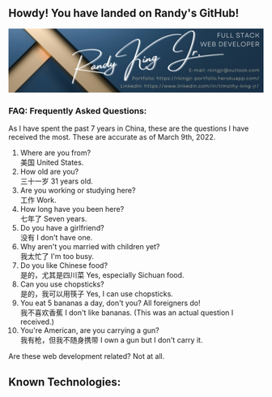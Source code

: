 ## Howdy! You have landed on Randy's GitHub!
![GitHub Profile Banner](./Images/github_banner.png)
### FAQ: Frequently Asked Questions:

As I have spent the past 7 years in China, these are the questions I have received the most. These are accurate as of March 9th, 2022.

1. Where are you from? <br>
   美国 United States.
2. How old are you? <br>
   三十一岁 31 years old.
3. Are you working or studying here? <br>
   工作 Work.
4. How long have you been here? <br>
   七年了 Seven years.
5. Do you have a girlfriend? <br>
   没有 I don't have one.
6. Why aren't you married with children yet? <br>
   我太忙了 I'm too busy.
7. Do you like Chinese food? <br>
   是的，尤其是四川菜 Yes, especially Sichuan food.
8. Can you use chopsticks? <br>
   是的，我可以用筷子 Yes, I can use chopsticks.
9.  You eat 5 bananas a day, don't you? All foreigners do! <br>
    我不喜欢香蕉 I don't like bananas. (This was an actual question I received.)
10. You're American, are you carrying a gun? <br>
    我有枪，但我不随身携带 I own a gun but I don't carry it.

Are these web development related? Not at all.

## Known Technologies:
